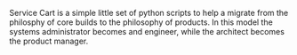 Service Cart is a simple little set of python scripts to help a migrate from
the philosphy of core builds to the philosophy of products. In this model the
systems administrator becomes and engineer, while the architect becomes the
product manager.


